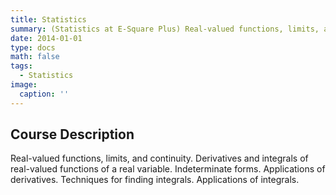 ```yaml
---
title: Statistics
summary: (Statistics at E-Square Plus) Real-valued functions, limits, and continuity. Derivatives and integrals of real-valued functions of a real variable. Indeterminate forms. Applications of derivatives. Techniques for finding integrals. Applications of integrals.
date: 2014-01-01
type: docs
math: false
tags:
  - Statistics
image:
  caption: ''
---
```


## Course Description

Real-valued functions, limits, and continuity. Derivatives and integrals of real-valued functions of a real variable. Indeterminate forms. Applications of derivatives. Techniques for finding integrals. Applications of integrals.
